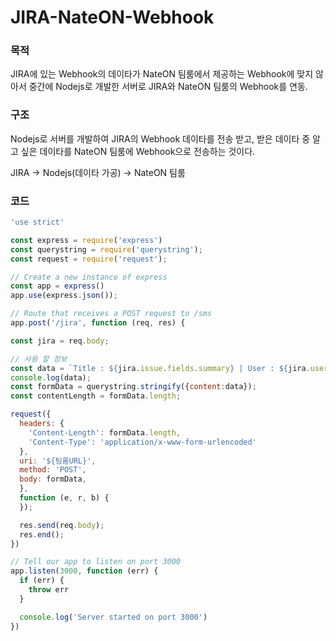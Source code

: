 # JIRA-NateON-Webhook

### 목적
JIRA에 있는 Webhook의 데이타가 NateON 팀룸에서 제공하는 Webhook에 맞지 않아서 중간에 Nodejs로 개발한 서버로 JIRA와 NateON 팀룸의 Webhook를 연동.

### 구조
Nodejs로 서버를 개발하여 JIRA의 Webhook 데이타를 전송 받고, 받은 데이타 중 알고 싶은 데이타를 NateON 팀룸에 Webhook으로 전송하는 것이다.

JIRA -> Nodejs(데이타 가공) -> NateON 팀룸

### 코드
```javascript
'use strict'

const express = require('express')
const querystring = require('querystring');
const request = require('request');

// Create a new instance of express
const app = express()
app.use(express.json());

// Route that receives a POST request to /sms
app.post('/jira', function (req, res) {

const jira = req.body;

// 사용 할 정보
const data = `Title : ${jira.issue.fields.summary} | User : ${jira.user.displayName} | Event : ${jira.webhookEvent} | URL : ${JIRA 서버 URL}/browse/${jira.issue.key}`;
console.log(data);
const formData = querystring.stringify({content:data});
const contentLength = formData.length;

request({
  headers: {
    'Content-Length': formData.length,
    'Content-Type': 'application/x-www-form-urlencoded'
  },
  uri: '${팀룸URL}',
  method: 'POST',
  body: formData,
  }, 
  function (e, r, b) {
  });

  res.send(req.body);
  res.end();
})

// Tell our app to listen on port 3000
app.listen(3000, function (err) {
  if (err) {
    throw err
  }

  console.log('Server started on port 3000')
})

```
